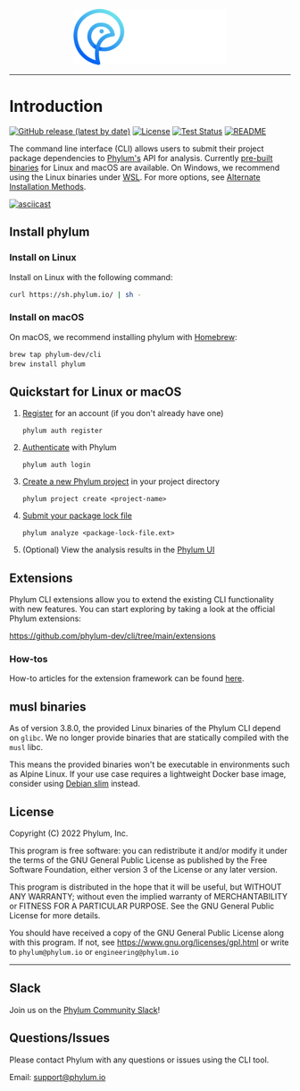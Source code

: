 <p align="center">
  <img height="100" src="https://raw.githubusercontent.com/phylum-dev/cli/main/assets/dark-bckg.svg">
</p>

---

# Introduction

[![GitHub release (latest by date)](https://img.shields.io/github/v/release/phylum-dev/cli)](https://github.com/phylum-dev/cli/releases/latest/)
[![License](https://img.shields.io/github/license/phylum-dev/cli)](https://github.com/phylum-dev/cli/blob/main/LICENSE)
[![Test Status](https://img.shields.io/github/actions/workflow/status/phylum-dev/cli/test.yml?branch=main&label=tests&logo=GitHub)](https://github.com/phylum-dev/cli/actions/workflows/test.yml)
[![README](https://img.shields.io/badge/docs-README-blue)](https://docs.phylum.io/docs/welcome)

The command line interface (CLI) allows users to submit their project package dependencies to [Phylum's](https://phylum.io) API for analysis. Currently [pre-built binaries](https://github.com/phylum-dev/cli/releases) for Linux and macOS are available. On Windows, we recommend using the Linux binaries under [WSL](https://learn.microsoft.com/en-us/windows/wsl/). For more options, see [Alternate Installation Methods](https://docs.phylum.io/docs/alternate_install).

[![asciicast](https://asciinema.org/a/431262.svg)](https://asciinema.org/a/431262)

## Install phylum

### Install on Linux

Install on Linux with the following command:

```sh
curl https://sh.phylum.io/ | sh -
```

### Install on macOS

On macOS, we recommend installing phylum with [Homebrew](https://brew.sh/):

```sh
brew tap phylum-dev/cli
brew install phylum
```

## Quickstart for Linux or macOS

1. [Register](https://docs.phylum.io/docs/phylum_auth_register) for an account (if you don't already have one)

   ```
   phylum auth register
   ```

1. [Authenticate](https://docs.phylum.io/docs/phylum_auth_login) with Phylum

   ```
   phylum auth login
   ```

1. [Create a new Phylum project](https://docs.phylum.io/docs/phylum_project_create) in your project directory

   ```
   phylum project create <project-name>
   ```

1. [Submit your package lock file](https://docs.phylum.io/docs/phylum_analyze)

   ```
   phylum analyze <package-lock-file.ext>
   ```

1. (Optional) View the analysis results in the [Phylum UI](https://app.phylum.io/auth/login)

## Extensions

Phylum CLI extensions allow you to extend the existing CLI functionality with
new features. You can start exploring by taking a look at the official Phylum
extensions:

<https://github.com/phylum-dev/cli/tree/main/extensions>

### How-tos

How-to articles for the extension framework can be found [here](https://dev.to/phylum).

## musl binaries

As of version 3.8.0, the provided Linux binaries of the Phylum CLI depend on
`glibc`. We no longer provide binaries that are statically compiled with the
`musl` libc.

This means the provided binaries won't be executable in environments such as
Alpine Linux. If your use case requires a lightweight Docker base image,
consider using [Debian slim][debian-slim] instead.

[debian-slim]: https://hub.docker.com/_/debian

## License

Copyright (C) 2022  Phylum, Inc.

This program is free software: you can redistribute it and/or modify it under
the terms of the GNU General Public License as published by the Free Software
Foundation, either version 3 of the License or any later version.

This program is distributed in the hope that it will be useful, but WITHOUT
ANY WARRANTY; without even the implied warranty of MERCHANTABILITY or FITNESS
FOR A PARTICULAR PURPOSE. See the GNU General Public License for more details.

You should have received a copy of the GNU General Public License along with
this program. If not, see <https://www.gnu.org/licenses/gpl.html> or write to
`phylum@phylum.io` or `engineering@phylum.io`

---
## Slack

Join us on the [Phylum Community Slack](https://join.slack.com/t/phylumio/shared_invite/zt-1cbgl6qjp-C_mkSFibEA9DyDxjYHbttQ)!

## Questions/Issues

Please contact Phylum with any questions or issues using the CLI tool.

Email: <support@phylum.io>
